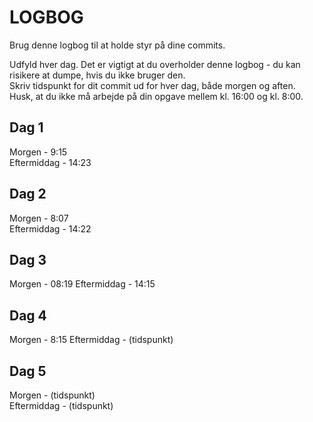 # LOGBOG

Brug denne logbog til at holde styr på dine commits.

Udfyld hver dag. Det er vigtigt at du overholder denne logbog - du kan risikere at dumpe, hvis du ikke bruger den.  
Skriv tidspunkt for dit commit ud for hver dag, både morgen og aften.  
Husk, at du ikke må arbejde på din opgave mellem kl. 16:00 og kl. 8:00.

## Dag 1

Morgen - 9:15  
Eftermiddag - 14:23

## Dag 2

Morgen - 8:07   
Eftermiddag - 14:22

## Dag 3

Morgen - 08:19 
Eftermiddag - 14:15

## Dag 4

Morgen - 8:15 
Eftermiddag - (tidspunkt)

## Dag 5

Morgen - (tidspunkt)  
Eftermiddag - (tidspunkt)
